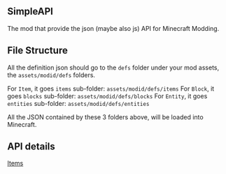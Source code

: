 ## SimpleAPI

The mod that provide the json (maybe also js) API for Minecraft Modding.

## File Structure
All the definition json should go to the `defs` folder under your mod assets,
the `assets/modid/defs` folders.

For `Item`, it goes `items` sub-folder: `assets/modid/defs/items`
For `Block`, it goes `blocks` sub-folder: `assets/modid/defs/blocks`
For `Entity`, it goes `entities` sub-folder: `assets/modid/defs/entities`

All the JSON contained by these 3 folders above, will be loaded into Minecraft.

## API details
[Items](Item.md)
